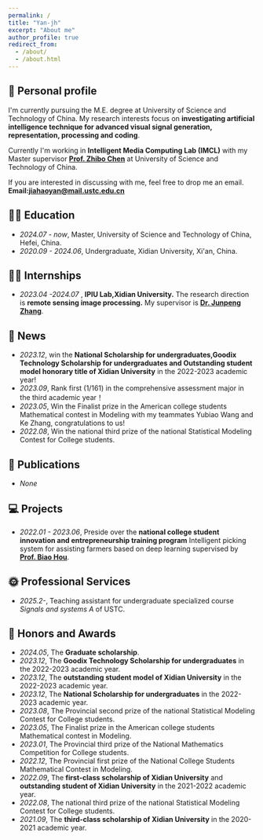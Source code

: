 ```yaml
---
permalink: /
title: "Yan-jh"
excerpt: "About me"
author_profile: true
redirect_from: 
  - /about/
  - /about.html
---
```


## 🧑 Personal profile

I'm currently pursuing the M.E. degree at University of Science and Technology of China. My research interests focus on **investigating artificial intelligence technique for advanced visual signal generation, representation, processing and coding**.

Currently I'm working in **Intelligent Media Computing Lab (IMCL)** with my Master supervisor **[Prof. Zhibo Chen](https://faculty.ustc.edu.cn/chenzhibo)** at University of Science and Technology of China. 

 If you are interested in discussing with me, feel free to drop me an email.   
 **Email:<jiahaoyan@mail.ustc.edu.cn>**

## 👨‍🎓 Education

* *2024.07 - now*, Master, University of Science and Technology of China, Hefei, China.
* *2020.09 - 2024.06*, Undergraduate, Xidian University, Xi'an, China.

## 👨‍💻 Internships

 * *2023.04 -2024.07* , **IPIU Lab,Xidian University.** The research direction is **remote sensing image processing.** My supervisor is **[Dr. Junpeng Zhang](https://faculty.xidian.edu.cn/junpengzhang/zh_CN/index.htm)**.

## 📰 News

 * *2023.12*, win the **National Scholarship for undergraduates,Goodix Technology Scholarship for undergraduates and Outstanding student model honorary title of Xidian University** in the 2022-2023 academic year!     
 * *2023.09*, Rank first (1/161) in the comprehensive assessment major in the third academic year！   
 * *2023.05*, Win the Finalist prize in the American college students Mathematical contest in Modeling with my teammates Yubiao Wang and Ke Zhang, congratulations to us!       
 * *2022.08*, Win the national third prize of the national Statistical Modeling Contest for College students.
 
## 📝 Publications

 * *None*

## 💻 Projects

 * *2022.01 - 2023.06*, Preside over the **national college student innovation and entrepreneurship training program** Intelligent picking system for assisting farmers based on deep learning supervised by **[Prof. Biao Hou](https://web.xidian.edu.cn/houbiao/)**.

## 🌞 Professional Services

 * *2025.2-*, Teaching assistant for undergraduate specialized course *Signals and systems A* of USTC.

## 🏅 Honors and Awards
 * *2024.05*, The **Graduate scholarship**.
 * *2023.12*, The **Goodix Technology Scholarship for undergraduates** in the 2022-2023 academic year.
 * *2023.12*, The **outstanding student model of Xidian University** in the 2022-2023 academic year.  
 * *2023.12*, The **National Scholarship for undergraduates** in the 2022-2023 academic year.  
 * *2023.08*, The Provincial second prize of the national Statistical Modeling Contest for College students.  
 * *2023.05*, The Finalist prize in the American college students Mathematical contest in Modeling.  
 * *2023.01*, The Provincial third prize of the National Mathematics Competition for College students.  
 * *2022.12*, The Provincial first prize of the National College Students Mathematical Contest in Modeling.   
 * *2022.09*, The **first-class scholarship of Xidian University** and **outstanding student of Xidian University** in the 2021-2022 academic year.   
 * *2022.08*, The national third prize of the national Statistical Modeling Contest for College students.  
 * *2021.09*, The **third-class scholarship of Xidian University** in the 2020-2021 academic year.  



